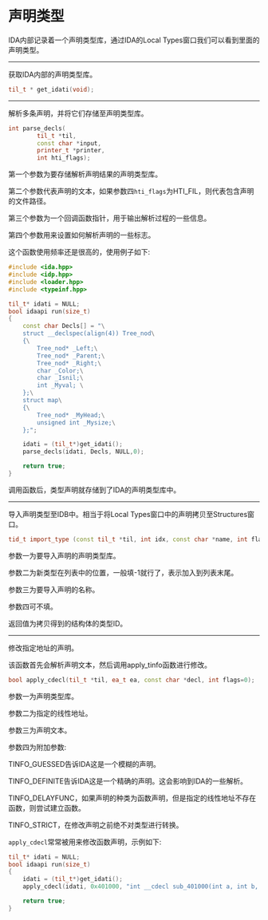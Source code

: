 # 声明类型

IDA内部记录着一个声明类型库，通过IDA的Local Types窗口我们可以看到里面的声明类型。

------

获取IDA内部的声明类型库。

```c++
til_t * get_idati(void);
```

------

解析多条声明，并将它们存储至声明类型库。

```c++
int parse_decls(
        til_t *til,
        const char *input,
        printer_t *printer,
        int hti_flags);
```

第一个参数为要存储解析声明结果的声明类型库。

第二个参数代表声明的文本，如果参数四`hti_flags`为HTI_FIL，则代表包含声明的文件路径。

第三个参数为一个回调函数指针，用于输出解析过程的一些信息。

第四个参数用来设置如何解析声明的一些标志。

这个函数使用频率还是很高的，使用例子如下:

```c++
#include <ida.hpp>
#include <idp.hpp>
#include <loader.hpp>
#include <typeinf.hpp>

til_t* idati = NULL;
bool idaapi run(size_t)
{
	const char Decls[] = "\
	struct __declspec(align(4)) Tree_nod\
	{\
		Tree_nod* _Left;\
		Tree_nod* _Parent;\
		Tree_nod* _Right;\
		char _Color;\
		char _Isnil;\
		int _Myval; \
	};\
	struct map\
	{\
		Tree_nod* _MyHead;\
		unsigned int _Mysize;\
	};";

	idati = (til_t*)get_idati();
	parse_decls(idati, Decls, NULL,0);

	return true;
}
```

调用函数后，类型声明就存储到了IDA的声明类型库中。

------

导入声明类型至IDB中。相当于将Local Types窗口中的声明拷贝至Structures窗口。

```c++
tid_t import_type (const til_t *til, int idx, const char *name, int flags=0)
```

参数一为要导入声明的声明类型库。

参数二为新类型在列表中的位置，一般填-1就行了，表示加入到列表末尾。

参数三为要导入声明的名称。

参数四可不填。

返回值为拷贝得到的结构体的类型ID。

------

修改指定地址的声明。

该函数首先会解析声明文本，然后调用apply_tinfo函数进行修改。

```c++
bool apply_cdecl(til_t *til, ea_t ea, const char *decl, int flags=0);
```

参数一为声明类型库。

参数二为指定的线性地址。

参数三为声明文本。

参数四为附加参数:

TINFO_GUESSED告诉IDA这是一个模糊的声明。

TINFO_DEFINITE告诉IDA这是一个精确的声明。这会影响到IDA的一些解析。

TINFO_DELAYFUNC，如果声明的种类为函数声明，但是指定的线性地址不存在函数，则尝试建立函数。

TINFO_STRICT，在修改声明之前绝不对类型进行转换。

`apply_cdecl`常常被用来修改函数声明，示例如下:

```c++
til_t* idati = NULL;
bool idaapi run(size_t)
{
	idati = (til_t*)get_idati();
	apply_cdecl(idati, 0x401000, "int __cdecl sub_401000(int a, int b, int *c);", TINFO_DEFINITE);	//注意声明末尾有一个;号

	return true;
}
```

